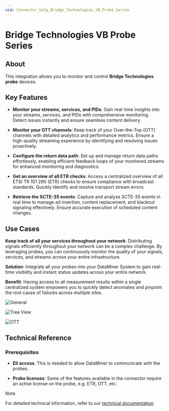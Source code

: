```yaml
---
uid: Connector_help_Bridge_Technologies_VB_Probe_Series
---
```


# Bridge Technologies VB Probe Series

## About

This integration allows you to monitor and control **Bridge Technologies probe** devices.

## Key Features

- **Monitor your streams, services, and PIDs**: Gain real-time insights into your streams, services, and PIDs with comprehensive monitoring. Detect issues instantly and ensure seamless content delivery.

- **Monitor your OTT channels**: Keep track of your Over-the-Top (OTT) channels with detailed analytics and performance metrics. Ensure a high-quality streaming experience by identifying and resolving issues proactively.

- **Configure the return data path**: Set up and manage return data paths effortlessly, enabling efficient feedback loops of your monitored streams for enhanced monitoring and diagnostics.

- **Get an overview of all ETR checks**: Access a centralized overview of all ETSI TR 101 290 (ETR) checks to ensure compliance with broadcast standards. Quickly identify and resolve transport stream errors.

- **Retrieve the SCTE-35 events**: Capture and analyze SCTE-35 events in real time to manage ad insertion, content replacement, and blackout signaling effectively. Ensure accurate execution of scheduled content changes.

## Use Cases

**Keep track of all your services throughout your network**: Distributing signals efficiently throughout your network can be a complex challenge. By leveraging probes, you can continuously monitor the quality of your signals, services, and streams across your entire infrastructure.

**Solution**: Integrate all your probes into your DataMiner System to gain real-time visibility and instant status updates across your entire network.

**Benefit**: Having access to all measurement results within a single centralized system empowers you to quickly detect anomalies and pinpoint the root cause of failures across multiple sites.

![General](~/connector/images/BridgeTechProbeSeriesGeneral.png)

![Tree View](~/connector/images/BridgeTechProbeSeriesTreeView.png)

![OTT](~/connector/images/BridgeTechProbeSeriesOTT.png)

## Technical Reference

### Prerequisites

- **EII access**: This is needed to allow DataMiner to communicate with the probes.

- **Probe licenses**: Some of the features available in the connector require an active license on the probe, e.g. ETR, OTT, etc.

> [!NOTE]
> For detailed technical information, refer to our [technical documentation](xref:Connector_help_Bridge_Technologies_VB_Probe_Series_Technical).
